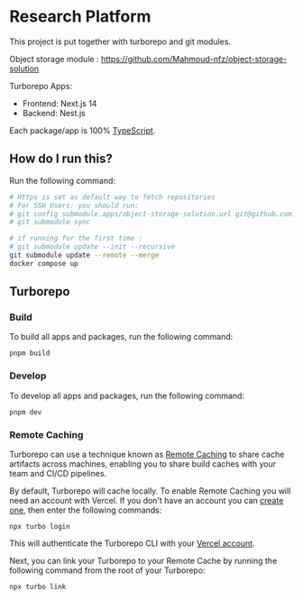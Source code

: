 # Research Platform

This project is put together with turborepo and git modules.

Object storage module : https://github.com/Mahmoud-nfz/object-storage-solution

Turborepo Apps:
- Frontend: Next.js 14 
- Backend: Nest.js

Each package/app is 100% [TypeScript](https://www.typescriptlang.org/).

## How do I run this?

Run the following command:

```sh
# Https is set as default way to fetch repositories
# For SSH Users: you should run:
# git config submodule.apps/object-storage-solution.url git@github.com:Mahmoud-nfz/object-storage-solution.git
# git submodule sync

# if running for the first time : 
# git submodule update --init --recursive
git submodule update --remote --merge
docker compose up
```



## Turborepo

### Build

To build all apps and packages, run the following command:

```
pnpm build
```

### Develop

To develop all apps and packages, run the following command:

```
pnpm dev
```

### Remote Caching

Turborepo can use a technique known as [Remote Caching](https://turbo.build/repo/docs/core-concepts/remote-caching) to share cache artifacts across machines, enabling you to share build caches with your team and CI/CD pipelines.

By default, Turborepo will cache locally. To enable Remote Caching you will need an account with Vercel. If you don't have an account you can [create one](https://vercel.com/signup), then enter the following commands:

```
npx turbo login
```

This will authenticate the Turborepo CLI with your [Vercel account](https://vercel.com/docs/concepts/personal-accounts/overview).

Next, you can link your Turborepo to your Remote Cache by running the following command from the root of your Turborepo:

```
npx turbo link
```

